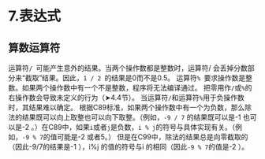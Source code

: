 # 7.表达式

## 算数运算符

运算符`/ `可能产生意外的结果。当两个操作数都是整数时，运算符/ 会丢掉分数部分来“截取”结果。因此，`1 / 2 `的结果是0而不是0.5。
运算符`% `要求操作数是整数。如果两个操作数中有一个不是整数，程序将无法编译通过。
把零用作`/`或`%`的右操作数会导致未定义的行为（➤4.4节）。
当运算符`/`和运算符`%`用于负操作数时，其结果难以确定。
根据C89标准，如果两个操作数中有一个为负数，那么除法的结果既可以向上取整也可以向下取整。（例如，`-9 / 7` 的结果既可以是-1 也可以是-2 。）在C89中，如果`i`或者`j`是负数，`i % j`的符号与具体实现有关。（例如，`-9 % 7`的值可能是-2 或者5。） 但是在C99中，除法的结果总是向零截取的（因此-9/7的结果是-1 ），i%j 的值的符号与i 的相同（因此`-9 % 7`的值是-2 ）。